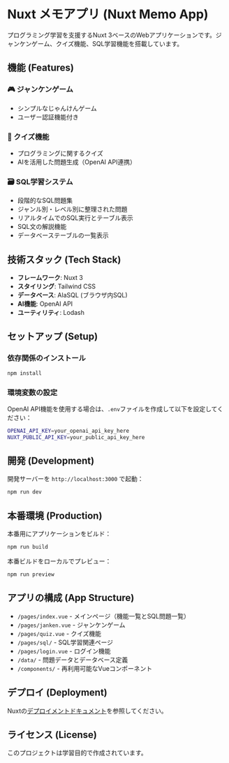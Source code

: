 # Nuxt メモアプリ (Nuxt Memo App)

プログラミング学習を支援するNuxt 3ベースのWebアプリケーションです。ジャンケンゲーム、クイズ機能、SQL学習機能を搭載しています。

## 機能 (Features)

### 🎮 ジャンケンゲーム
- シンプルなじゃんけんゲーム
- ユーザー認証機能付き

### 📝 クイズ機能
- プログラミングに関するクイズ
- AIを活用した問題生成（OpenAI API連携）

### 🗃️ SQL学習システム
- 段階的なSQL問題集
- ジャンル別・レベル別に整理された問題
- リアルタイムでのSQL実行とテーブル表示
- SQL文の解説機能
- データベーステーブルの一覧表示

## 技術スタック (Tech Stack)

- **フレームワーク**: Nuxt 3
- **スタイリング**: Tailwind CSS
- **データベース**: AlaSQL (ブラウザ内SQL)
- **AI機能**: OpenAI API
- **ユーティリティ**: Lodash

## セットアップ (Setup)

### 依存関係のインストール

```bash
npm install
```

### 環境変数の設定

OpenAI API機能を使用する場合は、`.env`ファイルを作成して以下を設定してください：

```bash
OPENAI_API_KEY=your_openai_api_key_here
NUXT_PUBLIC_API_KEY=your_public_api_key_here
```

## 開発 (Development)

開発サーバーを `http://localhost:3000` で起動：

```bash
npm run dev
```

## 本番環境 (Production)

本番用にアプリケーションをビルド：

```bash
npm run build
```

本番ビルドをローカルでプレビュー：

```bash
npm run preview
```

## アプリの構成 (App Structure)

- `/pages/index.vue` - メインページ（機能一覧とSQL問題一覧）
- `/pages/janken.vue` - ジャンケンゲーム
- `/pages/quiz.vue` - クイズ機能
- `/pages/sql/` - SQL学習関連ページ
- `/pages/login.vue` - ログイン機能
- `/data/` - 問題データとデータベース定義
- `/components/` - 再利用可能なVueコンポーネント

## デプロイ (Deployment)

Nuxtの[デプロイメントドキュメント](https://nuxt.com/docs/getting-started/deployment)を参照してください。

## ライセンス (License)

このプロジェクトは学習目的で作成されています。
